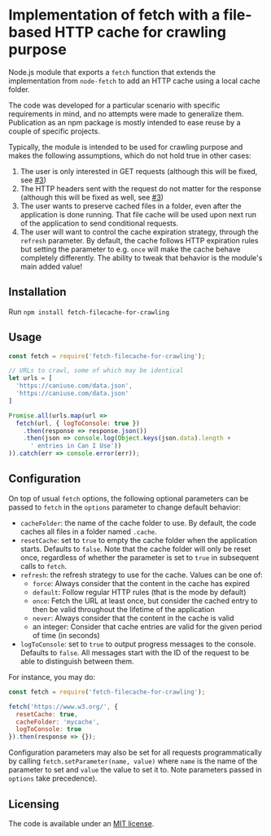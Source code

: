 # Implementation of fetch with a file-based HTTP cache for crawling purpose

Node.js module that exports a `fetch` function that extends the implementation
from `node-fetch` to add an HTTP cache using a local cache folder.

The code was developed for a particular scenario with specific requirements in
mind, and no attempts were made to generalize them. Publication as an npm
package is mostly intended to ease reuse by a couple of specific projects.

Typically, the module is intended to be used for crawling purpose and makes the
following assumptions, which do not hold true in other cases:

1. The user is only interested in GET requests (although this will be fixed,
see [#3](https://github.com/tidoust/fetch-filecache-for-crawling/issues/3))
2. The HTTP headers sent with the request do not matter for the response
(although this will be fixed as well, see
[#3](https://github.com/tidoust/fetch-filecache-for-crawling/issues/3))
3. The user wants to preserve cached files in a folder, even after the
application is done running. That file cache will be used upon next run of the
application to send conditional requests.
4. The user will want to control the cache expiration strategy, through the
`refresh` parameter. By default, the cache follows HTTP expiration rules but
setting the parameter to e.g. `once` will make the cache behave completely
differently. The ability to tweak that behavior is the module's main added
value!


## Installation

Run `npm install fetch-filecache-for-crawling`

## Usage

```js
const fetch = require('fetch-filecache-for-crawling');

// URLs to crawl, some of which may be identical
let urls = [
  'https://caniuse.com/data.json',
  'https://caniuse.com/data.json'
]

Promise.all(urls.map(url =>
  fetch(url, { logToConsole: true })
    .then(response => response.json())
    .then(json => console.log(Object.keys(json.data).length +
      ' entries in Can I Use'))
)).catch(err => console.error(err));
```

## Configuration

On top of usual `fetch` options, the following optional parameters can be
passed to `fetch` in the `options` parameter to change default behavior:

- `cacheFolder`: the name of the cache folder to use. By default, the code caches all files in a folder named `.cache`.
- `resetCache`: set to `true` to empty the cache folder when the application starts. Defaults to `false`. Note that the cache folder will only be reset once, regardless of whether the parameter is set to `true` in subsequent calls to `fetch`.
- `refresh`: the refresh strategy to use for the cache. Values can be one of:
  - `force`: Always consider that the content in the cache has expired
  - `default`: Follow regular HTTP rules (that is the mode by default)
  - `once`: Fetch the URL at least once, but consider the cached entry to then be valid throughout the lifetime of the application
  - `never`: Always consider that the content in the cache is valid
  - an integer: Consider that cache entries are valid for the given period of time (in seconds)
- `logToConsole`: set to `true` to output progress messages to the console. Defaults to `false`. All messages start with the ID of the request to be able to distinguish between them.

For instance, you may do:

```js
const fetch = require('fetch-filecache-for-crawling');

fetch('https://www.w3.org/', {
  resetCache: true,
  cacheFolder: 'mycache',
  logToConsole: true
}).then(response => {});
```

Configuration parameters may also be set for all requests programmatically by calling `fetch.setParameter(name, value)` where `name` is the name of the parameter to set and `value` the value to set it to. Note parameters passed in `options` take precedence).

## Licensing

The code is available under an [MIT license](LICENSE).
